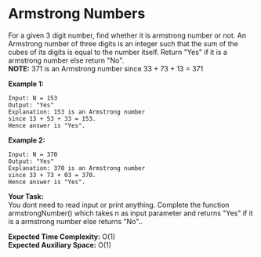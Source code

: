 # Armstrong Numbers

For a given 3 digit number, find whether it is armstrong number or not. An Armstrong number of three digits is an integer such that the sum of the cubes of its digits is equal to the number itself. Return "Yes" if it is a armstrong number else return "No".<br>
**NOTE:** 371 is an Armstrong number since 33 + 73 + 13 = 371

**Example 1:**
```
Input: N = 153
Output: "Yes"
Explanation: 153 is an Armstrong number
since 13 + 53 + 33 = 153.
Hence answer is "Yes".
```
**Example 2:**
```
Input: N = 370
Output: "Yes"
Explanation: 370 is an Armstrong number
since 33 + 73 + 03 = 370.
Hence answer is "Yes".
```
**Your Task:**<br> 
You dont need to read input or print anything. Complete the function armstrongNumber() which takes n as input parameter and returns "Yes" if it is a armstrong number else returns "No"..

**Expected Time Complexity:** O(1)<br>
**Expected Auxiliary Space:** O(1)

